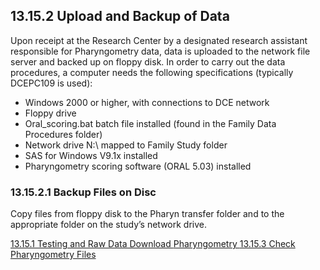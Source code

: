 ## 13.15.2 Upload and Backup of Data

Upon receipt at the Research Center by a designated research assistant responsible for Pharyngometry data, data is uploaded to the network file server and backed up on floppy disk.  In order to carry out the data procedures, a computer needs the following specifications (typically DCEPC109 is used):

* Windows 2000 or higher, with connections to DCE network
* Floppy drive
* Oral_scoring.bat batch file installed (found in the Family Data Procedures folder)
* Network drive N:\ mapped to Family Study folder
* SAS for Windows V9.1x installed
* Pharyngometry scoring software (ORAL 5.03) installed

### 13.15.2.1 Backup Files on Disc

Copy files from floppy disk to the Pharyn transfer folder and to the appropriate folder on the study’s network drive.


<div class="center">
<div class="btn-group">
  <a href=":pages_path:/manuals/pharyngometry/13-15-01-testing-raw-data-dl.md" class="btn btn-default">
    <span class="glyphicon glyphicon-chevron-left"></span>
    13.15.1 Testing and Raw Data Download
  </a>

  <a href=":pages_path:/manuals/pharyngometry" class="btn btn-default">
    <span class="glyphicon glyphicon-chevron-up"></span>
    Pharyngometry
  </a>

  <a href=":pages_path:/manuals/pharyngometry/13-15-03-check-pharyn-files.md" class="btn btn-success">
    13.15.3 Check Pharyngometry Files
    <span class="glyphicon glyphicon-chevron-right"></span>
  </a>
</div>
</div>
